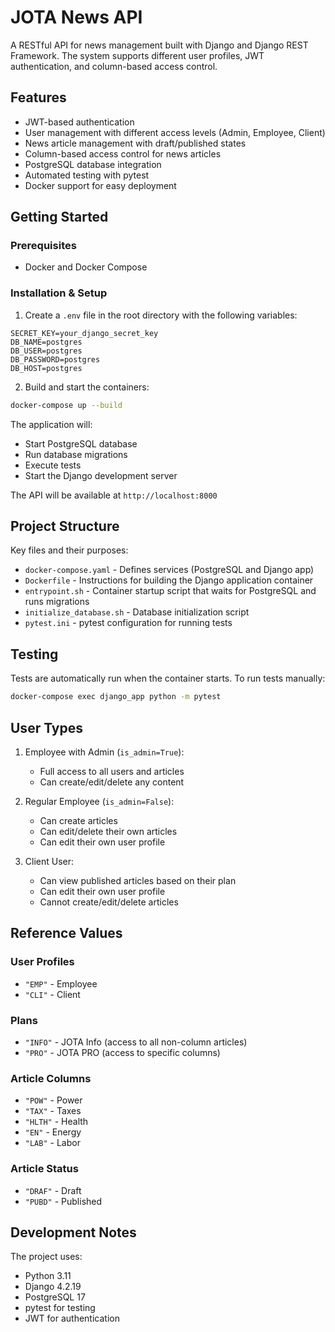 # JOTA News API

A RESTful API for news management built with Django and Django REST Framework. The system supports different user profiles, JWT authentication, and column-based access control.

## Features

- JWT-based authentication
- User management with different access levels (Admin, Employee, Client)
- News article management with draft/published states
- Column-based access control for news articles
- PostgreSQL database integration
- Automated testing with pytest
- Docker support for easy deployment

## Getting Started

### Prerequisites

- Docker and Docker Compose

### Installation & Setup

1. Create a `.env` file in the root directory with the following variables:
```
SECRET_KEY=your_django_secret_key
DB_NAME=postgres
DB_USER=postgres
DB_PASSWORD=postgres
DB_HOST=postgres
```

2. Build and start the containers:
```bash
docker-compose up --build
```

The application will:
- Start PostgreSQL database
- Run database migrations
- Execute tests
- Start the Django development server

The API will be available at `http://localhost:8000`

## Project Structure

Key files and their purposes:

- `docker-compose.yaml` - Defines services (PostgreSQL and Django app)
- `Dockerfile` - Instructions for building the Django application container
- `entrypoint.sh` - Container startup script that waits for PostgreSQL and runs migrations
- `initialize_database.sh` - Database initialization script
- `pytest.ini` - pytest configuration for running tests

## Testing

Tests are automatically run when the container starts. To run tests manually:

```bash
docker-compose exec django_app python -m pytest
```

## User Types

1. Employee with Admin (`is_admin=True`):
   - Full access to all users and articles
   - Can create/edit/delete any content

2. Regular Employee (`is_admin=False`):
   - Can create articles
   - Can edit/delete their own articles
   - Can edit their own user profile

3. Client User:
   - Can view published articles based on their plan
   - Can edit their own user profile
   - Cannot create/edit/delete articles

## Reference Values

### User Profiles
- `"EMP"` - Employee
- `"CLI"` - Client

### Plans
- `"INFO"` - JOTA Info (access to all non-column articles)
- `"PRO"` - JOTA PRO (access to specific columns)

### Article Columns
- `"POW"` - Power
- `"TAX"` - Taxes
- `"HLTH"` - Health
- `"EN"` - Energy
- `"LAB"` - Labor

### Article Status
- `"DRAF"` - Draft
- `"PUBD"` - Published

## Development Notes

The project uses:
- Python 3.11
- Django 4.2.19
- PostgreSQL 17
- pytest for testing
- JWT for authentication

